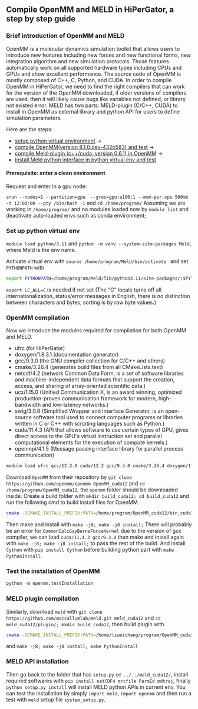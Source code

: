 ## Compile OpenMM and MELD in HiPerGator, a step by step guide

### Brief introduction of OpenMM and MELD
OpenMM is a molecular dynamics simulation toolkit that allows users to introduce new features including new forces and new functional forms, new integration algorithm and new simulation protocols. Those features automatically work on all supported hardware types including CPUs and GPUs and show excellent performance. The source code of OpenMM is mostly composed of C++, C, Python, and CUDA. In order to compile OpenMM in HiPerGator, we need to find the right compilers that can work for the version of the OpenMM downloaded, if older versions of compilers are used, then it will likely cause bugs like variables not defined, or library not existed error. MELD has two parts: MELD-plugin (C/C++, CUDA) to install in OpenMM as external library and python API for users to define simulation parameters.

Here are the steps:
- [setup python virtual environment](#set-up-python-virtual-env) ->
- [compile OpenMM(version 8.1.0.dev-432b583) and test](#openmm-compilation) ->
- [compile Meld-plugin (c++/cuda, version 0.6.1) in OpenMM](#meld-plugin-compilation) ->
- [install Meld python interface in python virtual env and test](#meld-api-installation)

#### Prerequisite: enter a clean environment
Request and enter in a gpu node: 

```srun --nodes=1 --partition=gpu  --gres=gpu:a100:1 --mem-per-cpu 500mb -t 12:00:00 --pty /bin/bash -i``` and `cd /home/program/` 
Assuming we are working in `/home/program/` and no modules loaded now by `module list` and deactivate auto-loaded envs such as conda environment;

### Set up python virtual env

`module load python/3.11` and `python -m venv --system-site-packages Meld`, where Meld is the env name.

Activate virtual env with `source /home/program/Meld/bin/activate ` and set `PYTHONPATH` with
```bash
export PYTHONPATH=/home/program/Meld/lib/python3.11/site-packages/:$PYTHONPATH
```

`export LC_ALL=C` is needed if not set (The "C" locale turns off all internationalization, status/error messages in English, there is no distinction between characters and bytes, sorting is by raw byte values.)

### OpenMM compilation
Now we introduce the modules required for compilation for both OpenMM and MELD.
- ufrc (for HiPerGator) 
- doxygen/1.8.3.1 (documentation generator) 
- gcc/9.3.0 (the GNU compiler collection for C/C++ and others) 
- cmake/3.26.4 (generates build files from all CMakeLists.text) 
- netcdf/4.2 (network Common Data Form, is a set of software libraries and machine-independent data formats that support the creation, access, and sharing of array-oriented scientific data.) 
- ucx/1.15.0 (Unified Communication X, is an award winning, optimized production-proven communication framework for modern, high-bandwidth and low-latency networks.)  
- swig/3.0.8 (Simplified Wrapper and Interface Generator, is an open-source software tool used to connect computer programs or libraries written in C or C++ with scripting languages such as Python.)  
- cuda/11.4.3 (API that allows software to use certain types of GPU, gives direct access to the GPU\'s virtual instruction set and parallel computational elements for the execution of compute kernels.) 
- openmpi/4.1.5 (Message passing interface library for parallel process communication)

```bash
module load ufrc gcc/12.2.0 cuda/12.2 gcc/9.3.0 cmake/3.26.4 doxygen/1.8.3.1 cuda/11.4.3 openmpi/4.1.5 swig/3.0.8  netcdf/4.2
```

Download `OpenMM` from their repository by `git clone https://github.com/openmm/openmm OpenMM_cuda12` and `cd /home/program/OpenMM_cuda12`, the `openmm` folder should be downloaded inside.  Create a build folder with `mkdir build_cuda12; cd build_cuda12` and run the following cmd to build install files for OpenMM

```bash
cmake -DCMAKE_INSTALL_PREFIX:PATH=/home/program/OpenMM_cuda12/bin_cuda12/ -DOPENMM_DIR:PATH=/home/program/OpenMM_cuda12/bin_cuda12/ -DOPENMM_CUDA_COMPILER:PATH=/apps/compilers/cuda/12.2.0/bin/nvcc -DCUDA_CUDA_LIBRARY=/apps/compilers/cuda/12.2.0/lib64/stubs/libcuda.so ../openmm/
```

Then make and install with `make -j8; make -j8 install;`
There will probably be an error for `CommonCalcGayBerneForceKernel` due to the version of gcc compiler, we can load `cuda/11.4.3 gcc/9.3.0` 
then make and install again with `make -j8; make -j8 install;` to pass the rest of the build.
And install `Cython` with `pip install Cython` before building python part with `make PythonInstall`.

### Test the installation of OpenMM
```python
python -m openmm.testInstallation
```

### MELD plugin compilation
Similarly, download `meld` with `git clone https://github.com/maccallumlab/meld.git meld_cuda12` and `cd meld_cuda12/plugin/; mkdir build_cuda12`, then build plugin with
```bash
cmake -DCMAKE_INSTALL_PREFIX:PATH=/home/liweichang/program/OpenMM_cuda12/bin_cuda12/ -DOPENMM_DIR:PATH=/home/program/OpenMM_cuda12/bin_cuda12/ ../
``` 

and `make -j8; make -j8 install; make PythonInstall`

### MELD API installation
Then go back to the folder that has `setup.py` `cd ../../meld_cuda12/`, install required softwares with `pip install netCDF4 mrcfile ParmEd mdtraj`, finally `python setup.py install` will install MELD python APIs in current env. You can test the installation by simply `import meld`, `import openmm` and then run a test with `meld` setup file `system_setup.py`.

